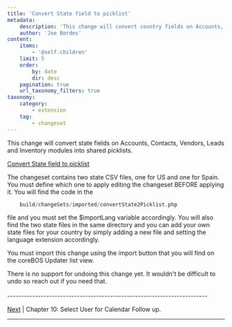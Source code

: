 ```yaml
---
title: 'Convert State field to picklist'
metadata:
    description: 'This change will convert country fields on Accounts, Contacts, Vendors, Leads and Inventory modules into shared picklists.'
    author: 'Joe Bordes'
content:
    items:
        - '@self.children'
    limit: 5
    order:
        by: date
        dir: desc
    pagination: true
    url_taxonomy_filters: true
taxonomy:
    category:
        - extension
    tag:
        - changeset
---
```


This change will convert state fields on Accounts, Contacts, Vendors,
Leads and Inventory modules into shared picklists.<br>

[Convert State field to picklist](convertstate2picklist.zip)


The changeset contains two state CSV files, one for US and one for
Spain. You must define which one to apply editing the changeset BEFORE
applying it. You will find the code in the
```php
    build/changeSets/imported/convertState2Picklist.php
```

file and you must set the $importLang variable accordingly. You will
also find the two state files in the same directory and you can add your
own state files for your country by simply adding a new file and setting
the language extension accordingly.

You must import this change using the import button that you will find
on the coreBOS Updater list view.

<div class="notices red"> There is no support for undoing this
change yet. It wouldn't be difficult to undo so reach out if you need
that.</div>


<br>
------------------------------------------------------------------------

[Next](http://localhost/coreBOSDocumentation/knowledge-base/configuration-store//changeset/enhancecalendarassignfollowup/id:a8adcf692fa926fbb99ec90a190b5b8f/store:configuration) | Chapter 10: Select User for Calendar Follow up.

------------------------------------------------------------------------